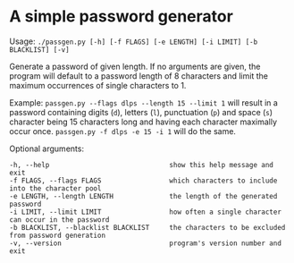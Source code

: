 # A simple password generator

Usage:
`./passgen.py [-h] [-f FLAGS] [-e LENGTH] [-i LIMIT] [-b BLACKLIST] [-v]`

Generate a password of given length. If no arguments are given, the program will default to a password length of 8 characters and limit the maximum occurrences of single characters to 1.

Example:
`passgen.py --flags dlps --length 15 --limit 1` will result in a password containing digits (`d`),
letters (`l`), punctuation (`p`) and space (`s`) character being 15 characters long and
having each character maximally occur once. `passgen.py -f dlps -e 15 -i 1` will do the same.

Optional arguments:

```
-h, --help                              show this help message and exit
-f FLAGS, --flags FLAGS                 which characters to include into the character pool
-e LENGTH, --length LENGTH              the length of the generated password
-i LIMIT, --limit LIMIT                 how often a single character can occur in the password
-b BLACKLIST, --blacklist BLACKLIST     the characters to be excluded from password generation
-v, --version                           program's version number and exit
```
